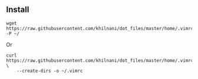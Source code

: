 

## Install

```
wget https://raw.githubusercontent.com/khilnani/dot_files/master/home/.vimrc -P ~/
```
Or
```
curl https://raw.githubusercontent.com/khilnani/dot_files/master/home/.vimrc \
    --create-dirs -o ~/.vimrc
```

